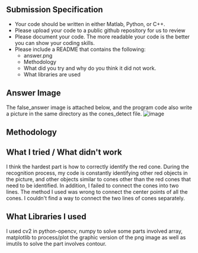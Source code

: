 
## Submission Specification
- Your code should be written in either Matlab, Python, or C++.
- Please upload your code to a public github repository for us to review
- Please document your code. The more readable your code is the better you can show your coding skills.
- Please include a README that contains the following:
    - answer.png
    - Methodology 
    - What did you try and why do you think it did not work.
    - What libraries are used

## Answer Image
The false_answer image is attached below, and the program code also write a picture in the same directory as the cones_detect file.
![image](https://user-images.githubusercontent.com/107283860/195726851-fef66ea2-b8b6-4cd3-84b0-75e743c0182a.png)


## Methodology


## What I tried / What didn't work
I think the hardest part is how to correctly identify the red cone. During the recognition process, my code is constantly identifying other red objects in the picture, and other objects similar to cones other than the red cones that need to be identified. In addition, I failed to connect the cones into two lines. The method I used was wrong to connect the center points of all the cones. I couldn't find a way to connect the two lines of cones separately. 

## What Libraries I used
I used cv2 in python-opencv, numpy to solve some parts involved array, matplotlib to process/plot the graphic version of the png image as well as imutils to solve the part involves contour. 
